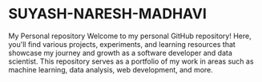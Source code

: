 # SUYASH-NARESH-MADHAVI
My Personal repository
Welcome to my personal GitHub repository! Here, you'll find various projects, experiments, and learning resources that showcase my journey and growth as a software developer and data scientist. This repository serves as a portfolio of my work in areas such as machine learning, data analysis, web development, and more.
